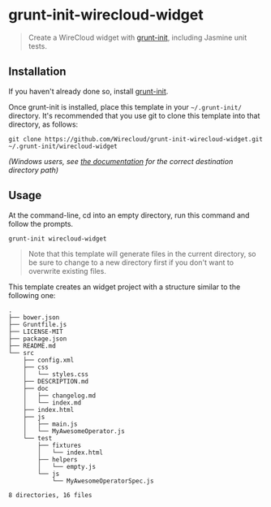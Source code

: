 # grunt-init-wirecloud-widget

> Create a WireCloud widget with [grunt-init], including Jasmine unit tests.

[grunt-init]: http://gruntjs.com/project-scaffolding

## Installation

If you haven't already done so, install [grunt-init][].

Once grunt-init is installed, place this template in your `~/.grunt-init/` directory. It's recommended that you use git to clone this template into that directory, as follows:

```
git clone https://github.com/Wirecloud/grunt-init-wirecloud-widget.git ~/.grunt-init/wirecloud-widget
```

_(Windows users, see [the documentation][grunt-init] for the correct destination directory path)_

## Usage

At the command-line, cd into an empty directory, run this command and follow the prompts.

```
grunt-init wirecloud-widget
```

> Note that this template will generate files in the current directory, so be sure to change to a new directory first if you don't want to overwrite existing files.

This template creates an widget project with a structure similar to the following one:

```
.
├── bower.json
├── Gruntfile.js
├── LICENSE-MIT
├── package.json
├── README.md
└── src
    ├── config.xml
    ├── css
    │   └── styles.css
    ├── DESCRIPTION.md
    ├── doc
    │   ├── changelog.md
    │   └── index.md
    ├── index.html
    ├── js
    │   ├── main.js
    │   └── MyAwesomeOperator.js
    └── test
        ├── fixtures
        │   └── index.html
        ├── helpers
        │   └── empty.js
        └── js
            └── MyAwesomeOperatorSpec.js

8 directories, 16 files
```
